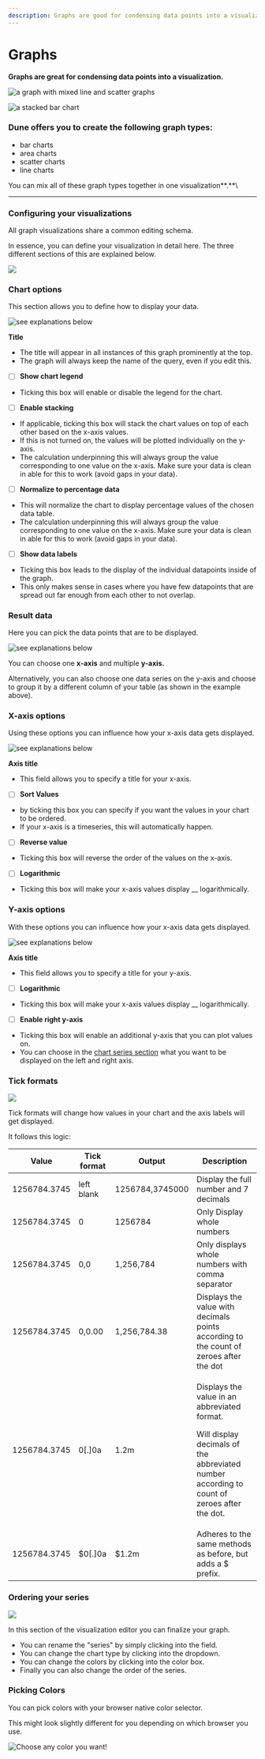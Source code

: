 ```yaml
---
description: Graphs are good for condensing data points into a visualization.
---
```


# Graphs

**Graphs are great for condensing data points into a visualization.**

![a graph with mixed line and scatter graphs](<../../.gitbook/assets/image (1).png>)

![a stacked bar chart](<../../.gitbook/assets/image (40).png>)

### Dune offers you to create the following graph types:

* bar charts
* area charts
* scatter charts
* line charts

You can mix all of these graph types together in one visualization\*\*.\*\*\\

***

### Configuring your visualizations

All graph visualizations share a common editing schema.

In essence, you can define your visualization in detail here. The three different sections of this are explained below.

![](<../../.gitbook/assets/image (66).png>)

### Chart options

This section allows you to define how to display your data.

![see explanations below](<../../.gitbook/assets/image (33).png>)

**Title**

* The title will appear in all instances of this graph prominently at the top.
* The graph will always keep the name of the query, even if you edit this.

<!---->

* [ ] **Show chart legend**

<!---->

* Ticking this box will enable or disable the legend for the chart.

<!---->

* [ ] **Enable stacking**

<!---->

* If applicable, ticking this box will stack the chart values on top of each other based on the x-axis values.
* If this is not turned on, the values will be plotted individually on the y-axis.
* The calculation underpinning this will always group the value corresponding to one value on the x-axis. Make sure your data is clean in able for this to work (avoid gaps in your data).

<!---->

* [ ] **Normalize to percentage data**

<!---->

* This will normalize the chart to display percentage values of the chosen data table.
* The calculation underpinning this will always group the value corresponding to one value on the x-axis. Make sure your data is clean in able for this to work (avoid gaps in your data).

<!---->

* [ ] **Show data labels**

<!---->

* Ticking this box leads to the display of the individual datapoints inside of the graph.
* This only makes sense in cases where you have few datapoints that are spread out far enough from each other to not overlap.

### Result data

Here you can pick the data points that are to be displayed.

![see explanations below](<../../.gitbook/assets/image (29).png>)

You can choose one **x-axis** and multiple **y-axis.**

Alternatively, you can also choose one data series on the y-axis and choose to group it by a different column of your table (as shown in the example above).

### **X-axis options**

Using these options you can influence how your x-axis data gets displayed.

![see explanations below](<../../.gitbook/assets/image (45).png>)

**Axis title**

* This field allows you to specify a title for your x-axis.

<!---->

* [ ] **Sort Values**

<!---->

* by ticking this box you can specify if you want the values in your chart to be ordered.
* If your x-axis is a timeseries, this will automatically happen.

<!---->

* [ ] **Reverse value**

<!---->

* Ticking this box will reverse the order of the values on the x-axis.

<!---->

* [ ] **Logarithmic**

<!---->

* Ticking this box will make your x-axis values display \_\_ logarithmically.

### **Y-axis options**

With these options you can influence how your x-axis data gets displayed.

![see explanations below](<../../.gitbook/assets/image (84).png>)

**Axis title**

* This field allows you to specify a title for your y-axis.

<!---->

* [ ] **Logarithmic**

<!---->

* Ticking this box will make your x-axis values display \_\_ logarithmically.

<!---->

* [ ] **Enable right y-axis**

<!---->

* Ticking this box will enable an additional y-axis that you can plot values on.
* You can choose in the [chart series section](graphs.md#ordering-your-series) what you want to be displayed on the left and right axis.

### **Tick formats**

![](<../../.gitbook/assets/image (26).png>)

Tick formats will change how values in your chart and the axis labels will get displayed.

It follows this logic:

| Value        | Tick format | Output          | Description                                                                                                                                           |
| ------------ | ----------- | --------------- | ----------------------------------------------------------------------------------------------------------------------------------------------------- |
| 1256784.3745 | left blank  | 1256784,3745000 | Display the full number and 7 decimals                                                                                                                |
| 1256784.3745 | 0           | 1256784         | Only Display whole numbers                                                                                                                            |
| 1256784.3745 | 0,0         | 1,256,784       | Only displays whole numbers with comma separator                                                                                                      |
| 1256784.3745 | 0,0.00      | 1,256,784.38    | Displays the value with decimals points according to the count of zeroes after the dot                                                                |
| 1256784.3745 | 0\[.]0a     | 1.2m            | <p>Displays the value in an abbreviated format.</p><p>Will display decimals of the abbreviated number according to count of zeroes after the dot.</p> |
| 1256784.3745 | $0\[.]0a    | $1.2m           | Adheres to the same methods as before, but adds a $ prefix.                                                                                           |

### Ordering your series

![](<../../.gitbook/assets/image (55).png>)

In this section of the visualization editor you can finalize your graph.

* You can rename the "series" by simply clicking into the field.
* You can change the chart type by clicking into the dropdown.
* You can change the colors by clicking into the color box.
* Finally you can also change the order of the series.

### Picking Colors

You can pick colors with your browser native color selector.

This might look slightly different for you depending on which browser you use.

![Choose any color you want!](<../../.gitbook/assets/2021-11-26 17-25-04.gif>)
